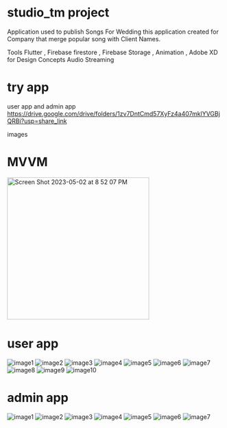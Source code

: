 # studio_tm project 

Application used to publish Songs For Wedding 
this application  created for Company that merge popular song with Client Names.

Tools
Flutter , Firebase firestore , Firebase Storage , Animation , Adobe XD for Design Concepts
Audio Streaming

# try app 
user app and admin app
https://drive.google.com/drive/folders/1zv7DntCmd57XyFz4a407mklYVGBjQRBi?usp=share_link


images
# MVVM

<img width="331" alt="Screen Shot 2023-05-02 at 8 52 07 PM" src="https://user-images.githubusercontent.com/102364205/235746133-5d544b66-6169-4527-bc62-1ade9a63666e.png">

# user app 

![image1](https://github.com/habibTeck/studio_tm/blob/main/user%20images/Screenshot_1677256902.png)
![image2](https://github.com/habibTeck/studio_tm/blob/main/user%20images/Screenshot_1677256955.png)
![image3](https://github.com/habibTeck/studio_tm/blob/main/user%20images/Screenshot_1677198005.png)
![image4](https://github.com/habibTeck/studio_tm/blob/main/user%20images/Screenshot_1677256972.png)
![image5](https://github.com/habibTeck/studio_tm/blob/main/user%20images/Screenshot_1677198005.png)
![image6](https://github.com/habibTeck/studio_tm/blob/main/user%20images/Screenshot_1677256924.png)
![image7](https://github.com/habibTeck/studio_tm/blob/main/user%20images/Screenshot_1677256936.png)
![image8](https://github.com/habibTeck/studio_tm/blob/main/user%20images/Screenshot_167725694766.png)
![image9](https://github.com/habibTeck/studio_tm/blob/main/user%20images/Screenshot_1677256955.png)
![image10](https://github.com/habibTeck/studio_tm/blob/main/user%20images/Screenshot_1677256962.png)

# admin app

![image1](https://github.com/habibTeck/studio_tm/blob/main/managment%20images/Screenshot_1677256364.png)
![image2](https://github.com/habibTeck/studio_tm/blob/main/managment%20images/Screenshot_1677256389.png)
![image3](https://github.com/habibTeck/studio_tm/blob/main/managment%20images/Screenshot_1677256393.png)
![image4](https://github.com/habibTeck/studio_tm/blob/main/managment%20images/Screenshot_1677256399.png)
![image5](https://github.com/habibTeck/studio_tm/blob/main/managment%20images/Screenshot_1677256403.png)
![image6](https://github.com/habibTeck/studio_tm/blob/main/managment%20images/Screenshot_1677256408.png)
![image7](https://github.com/habibTeck/studio_tm/blob/main/managment%20images/Screenshot_1677256416.png)

